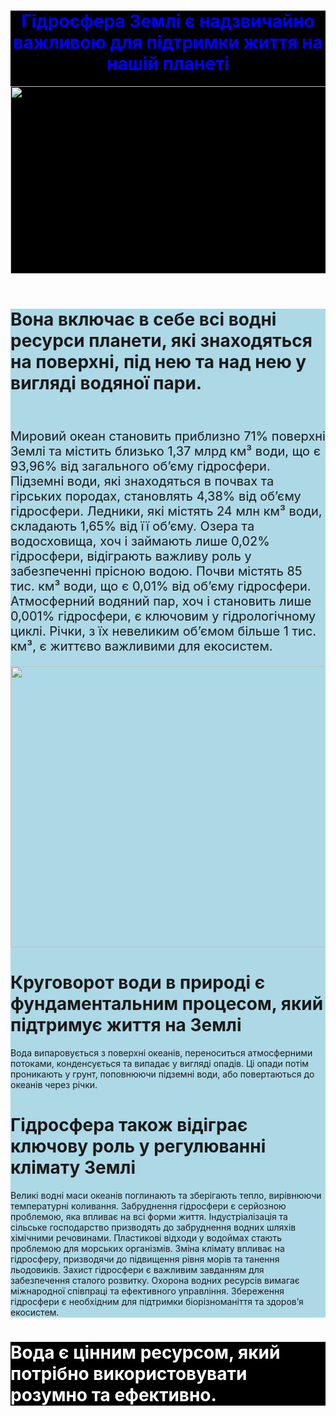 <html>
    <head>
    <title>
        <i>GeographyProject</i>
    </title>
    </head>
    <body>
    <header style="background-color:black">
     <h1 style="color:blue;">Гідросфера Землі є надзвичайно важливою для підтримки життя на нашій планеті</h1>
     <img src="https://encrypted-tbn0.gstatic.com/images?q=tbn:ANd9GcQjz3yiJl-TwVOLwVIkwOYafH_Coj6jj-KWAQ&usqp=CAU" height="300" width="600"/>
    </header>
    <main style="background-color:lightblue">
 <h1>Вона включає в себе всі водні ресурси планети, які знаходяться на поверхні, під нею та над нею у вигляді водяної пари.</h1>
<br/>
        <p style="font-size:20px"> Мировий океан становить приблизно 71% поверхні Землі та містить близько 1,37 млрд км³ води, що є 93,96% від загального об’єму гідросфери. Підземні води, які знаходяться в почвах та гірських породах, становлять 4,38% від об’єму гідросфери. Ледники, які містять 24 млн км³ води, складають 1,65% від її об’єму. Озера та водосховища, хоч і займають лише 0,02% гідросфери, відіграють важливу роль у забезпеченні прісною водою. Почви містять 85 тис. км³ води, що є 0,01% від об’єму гідросфери. Атмосферний водяний пар, хоч і становить лише 0,001% гідросфери, є ключовим у гідрологічному циклі. Річки, з їх невеликим об’ємом більше 1 тис. км³, є життєво важливими для екосистем.</p>
        <img src="https://upload.wikimedia.org/wikipedia/commons/9/94/Water_cycle.png" width="650px" height="450px"/>
        <h1>Круговорот води в природі є фундаментальним процесом, який підтримує життя на Землі</h1>
        <p>Вода випаровується з поверхні океанів, переноситься атмосферними потоками, конденсується та випадає у вигляді опадів. Ці опади потім проникають у грунт, поповнюючи підземні води, або повертаються до океанів через річки. </p>
        <h1>Гідросфера також відіграє ключову роль у регулюванні клімату Землі</h1>
        <p> Великі водні маси океанів поглинають та зберігають тепло, вирівнюючи температурні коливання. Забруднення гідросфери є серйозною проблемою, яка впливає на всі форми життя. Індустріалізація та сільське господарство призводять до забруднення водних шляхів хімічними речовинами. Пластикові відходи у водоймах стають проблемою для морських організмів. Зміна клімату впливає на гідросферу, призводячи до підвищення рівня морів та танення льодовиків. Захист гідросфери є важливим завданням для забезпечення сталого розвитку. Охорона водних ресурсів вимагає міжнародної співпраці та ефективного управління. Збереження гідросфери є необхідним для підтримки біорізноманіття та здоров’я екосистем.</p>
    </main>
    <footer style="background-color:black;color:white;">
        <h1>Вода є цінним ресурсом, який потрібно використовувати розумно та ефективно.</h1>
    </footer>
    </body>
</html>
